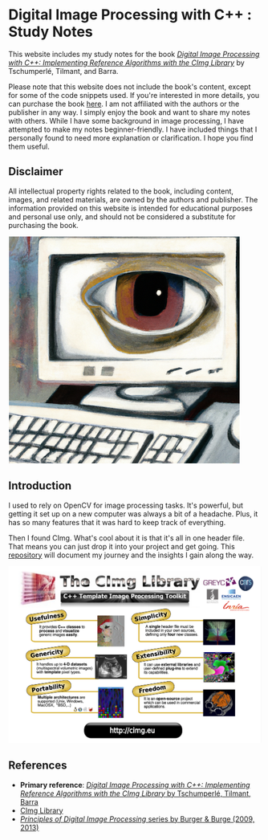 # Digital Image Processing with C++ : Study Notes

This website includes my study notes for the book [*Digital Image Processing with C++: Implementing Reference Algorithms with the CImg Library*](https://www.amazon.com/Digital-Image-Processing-Implementing-Algorithms/dp/1032347538) by Tschumperlé, Tilmant, and Barra.

Please note that this website does not include the book's content, except for some of the code snippets used. If you're interested in more details, you can purchase the book [here](https://www.amazon.com/Digital-Image-Processing-Implementing-Algorithms/dp/1032347538). I am not affiliated with the authors or the publisher in any way. I simply enjoy the book and want to share my notes with others. While I have some background in image processing, I have attempted to make my notes beginner-friendly. I have included things that I personally found to need more explanation or clarification. I hope you find them useful.

## Disclaimer
All intellectual property rights related to the book, including content, images, and related materials, are owned by the authors and publisher. The information provided on this website is intended for educational purposes and personal use only, and should not be considered a substitute for purchasing the book.

![cover](./images/cover.png)

## Introduction
I used to rely on OpenCV for image processing tasks. It's powerful, but getting it set up on a new computer was always a bit of a headache. Plus, it has so many features that it was hard to keep track of everything.

Then I found CImg. What's cool about it is that it's all in one header file. That means you can just drop it into your project and get going. This [repository](https://github.com/tonyfu97/Digital-Image-Processing) will document my journey and the insights I gain along the way.

![cimg_flyer](./images/cimg_flyer.png)

## References

* **Primary reference**: [*Digital Image Processing with C++: Implementing Reference Algorithms with the CImg Library* by Tschumperlé, Tilmant, Barra](https://www.amazon.com/Digital-Image-Processing-Implementing-Algorithms/dp/1032347538)
* [CImg Library](http://cimg.eu/)
* [*Principles of Digital Image Processing* series by Burger &amp; Burge (2009, 2013)](https://imagingbook.com/books/englisch-edition-3-vol-softcover/)
